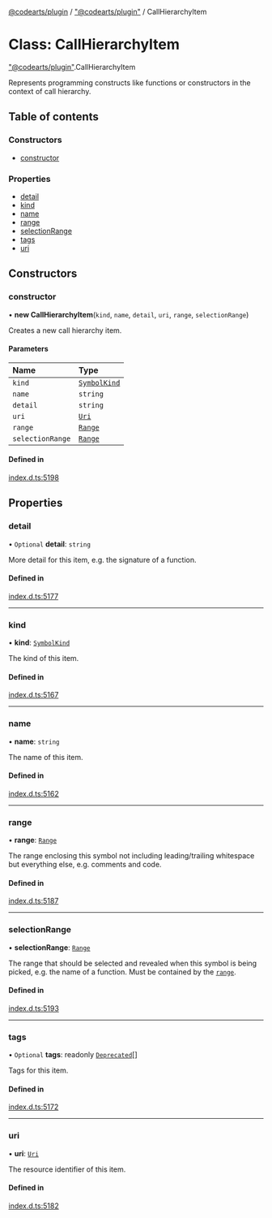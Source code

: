 [@codearts/plugin](../README.md) / ["@codearts/plugin"](../modules/_codearts_plugin_.md) / CallHierarchyItem

# Class: CallHierarchyItem

["@codearts/plugin"](../modules/_codearts_plugin_.md).CallHierarchyItem

Represents programming constructs like functions or constructors in the context
of call hierarchy.

## Table of contents

### Constructors

- [constructor](codearts_plugin_.CallHierarchyItem.md#constructor)

### Properties

- [detail](codearts_plugin_.CallHierarchyItem.md#detail)
- [kind](codearts_plugin_.CallHierarchyItem.md#kind)
- [name](codearts_plugin_.CallHierarchyItem.md#name)
- [range](codearts_plugin_.CallHierarchyItem.md#range)
- [selectionRange](codearts_plugin_.CallHierarchyItem.md#selectionrange)
- [tags](codearts_plugin_.CallHierarchyItem.md#tags)
- [uri](codearts_plugin_.CallHierarchyItem.md#uri)

## Constructors

### constructor

• **new CallHierarchyItem**(`kind`, `name`, `detail`, `uri`, `range`, `selectionRange`)

Creates a new call hierarchy item.

#### Parameters

| Name | Type |
| :------ | :------ |
| `kind` | [`SymbolKind`](../enums/codearts_plugin_.SymbolKind.md) |
| `name` | `string` |
| `detail` | `string` |
| `uri` | [`Uri`](codearts_plugin_.Uri.md) |
| `range` | [`Range`](codearts_plugin_.Range.md) |
| `selectionRange` | [`Range`](codearts_plugin_.Range.md) |

#### Defined in

[index.d.ts:5198](https://github.com/huaweicloud/cloudide-plugin-api/blob/4d28848/index.d.ts#L5198)

## Properties

### detail

• `Optional` **detail**: `string`

More detail for this item, e.g. the signature of a function.

#### Defined in

[index.d.ts:5177](https://github.com/huaweicloud/cloudide-plugin-api/blob/4d28848/index.d.ts#L5177)

___

### kind

• **kind**: [`SymbolKind`](../enums/codearts_plugin_.SymbolKind.md)

The kind of this item.

#### Defined in

[index.d.ts:5167](https://github.com/huaweicloud/cloudide-plugin-api/blob/4d28848/index.d.ts#L5167)

___

### name

• **name**: `string`

The name of this item.

#### Defined in

[index.d.ts:5162](https://github.com/huaweicloud/cloudide-plugin-api/blob/4d28848/index.d.ts#L5162)

___

### range

• **range**: [`Range`](codearts_plugin_.Range.md)

The range enclosing this symbol not including leading/trailing whitespace but everything else, e.g. comments and code.

#### Defined in

[index.d.ts:5187](https://github.com/huaweicloud/cloudide-plugin-api/blob/4d28848/index.d.ts#L5187)

___

### selectionRange

• **selectionRange**: [`Range`](codearts_plugin_.Range.md)

The range that should be selected and revealed when this symbol is being picked, e.g. the name of a function.
Must be contained by the [`range`](codearts_plugin_.CallHierarchyItem.md#range).

#### Defined in

[index.d.ts:5193](https://github.com/huaweicloud/cloudide-plugin-api/blob/4d28848/index.d.ts#L5193)

___

### tags

• `Optional` **tags**: readonly [`Deprecated`](../enums/codearts_plugin_.SymbolTag.md#deprecated)[]

Tags for this item.

#### Defined in

[index.d.ts:5172](https://github.com/huaweicloud/cloudide-plugin-api/blob/4d28848/index.d.ts#L5172)

___

### uri

• **uri**: [`Uri`](codearts_plugin_.Uri.md)

The resource identifier of this item.

#### Defined in

[index.d.ts:5182](https://github.com/huaweicloud/cloudide-plugin-api/blob/4d28848/index.d.ts#L5182)

